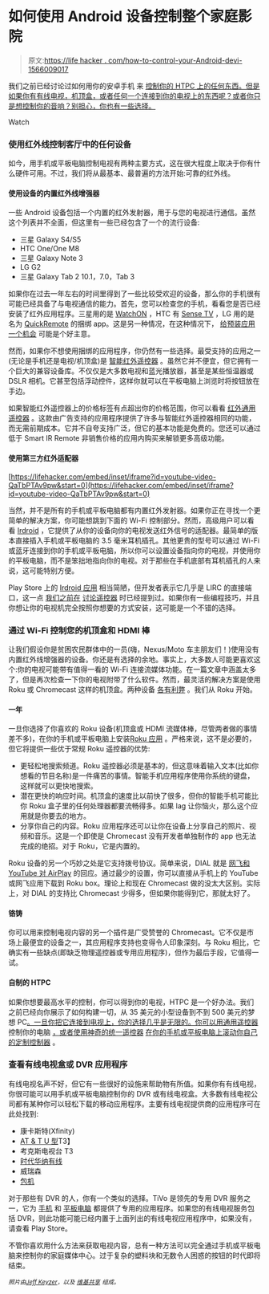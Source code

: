 # 如何使用 Android 设备控制整个家庭影院

> 原文:[https://life hacker . com/how-to-control-your-Android-devi-1566009017](https://lifehacker.com/how-to-control-your-home-theater-with-your-android-devi-1566009017)

我们之前已经讨论过如何用你的安卓手机 来 [控制你的 HTPC 上的任何东西。但是如果你有有线电视，机顶盒，或者任何一个连接到你的电视上的东西呢？或者你只是想控制你的音响？别担心，你也有一些选择。](http://lifehacker.com/how-to-control-anything-on-your-pc-with-your-android-ph-1500063190)

Watch

### 使用红外线控制客厅中的任何设备

如今，用手机或平板电脑控制电视有两种主要方式，这在很大程度上取决于你有什么硬件可用。不过，我们将从最基本、最普遍的方法开始:可靠的红外线。

#### 使用设备的内置红外线增强器

一些 Android 设备包括一个内置的红外发射器，用于与您的电视进行通信。虽然这个列表并不全面，但这里有一些已经包含了一个的流行设备:

*   三星 Galaxy S4/S5
*   HTC One/One M8
*   三星 Galaxy Note 3
*   LG G2
*   三星 Galaxy Tab 2 10.1，7.0，Tab 3

如果你在过去一年左右的时间里得到了一些比较受欢迎的设备，那么你的手机很有可能已经具备了与电视通信的能力。首先，您可以检查您的手机，看看您是否已经安装了红外应用程序。三星用的是 [WatchON](https://play.google.com/store/apps/details?id=com.sec.yosemite.phone) ，HTC 有 [Sense TV](https://play.google.com/store/apps/details?id=com.htc.videohub.ui) ，LG 用的是名为 [QuickRemote](http://www.verizonwireless.com/wcms/consumer/videogallery/device-videos/lg/g2-v4-quickremote.html) 的捆绑 app。这是另一种情况，在这种情况下， [给预装应用一个机会](http://lifehacker.com/when-bloatware-isnt-crap-give-pre-installed-apps-a-1551285069) 可能是个好主意。

然而，如果你不想使用捆绑的应用程序，你仍然有一些选择。最受支持的应用之一(无论是手机还是电视/机顶盒)是 [智能红外遥控器](https://play.google.com/store/apps/details?id=com.remotefairy) 。虽然它并不便宜，但它拥有一个巨大的兼容设备库。不仅仅是大多数电视和蓝光播放器，甚至是某些恒温器或 DSLR 相机。它甚至包括浮动控件，这样你就可以在平板电脑上浏览时将按钮放在手边。

如果智能红外遥控器上的价格标签有点超出你的价格范围，你可以看看 [红外通用遥控器](https://play.google.com/store/apps/details?id=com.freeirtv) 。这款由广告支持的应用程序提供了许多与智能红外遥控器相同的功能，而无需前期成本。它并不自夸支持广泛，但它的基本功能是免费的。您还可以通过低于 Smart IR Remote 非销售价格的应用内购买来解锁更多高级功能。

#### 使用第三方红外适配器

 [https://lifehacker.com/embed/inset/iframe?id=youtube-video-QaTbPTAv9pw&start=0](https://lifehacker.com/embed/inset/iframe?id=youtube-video-QaTbPTAv9pw&start=0) 

当然，并不是所有的手机或平板电脑都有内置红外发射器。如果你正在寻找一个更简单的解决方案，你可能想跳到下面的 Wi-Fi 控制部分。然而，高级用户可以看看 [Irdroid](http://www.irdroid.com/) ，它提供了从你的设备向你的电视发送红外信号的适配器。最简单的版本直接插入手机或平板电脑的 3.5 毫米耳机插孔。其他更贵的型号可以通过 Wi-Fi 或蓝牙连接到你的手机或平板电脑，所以你可以设置设备指向你的电视，并使用你的平板电脑，而不是笨拙地指向你的电视。对于那些在手机底部有耳机插孔的人来说，这可能特别方便。

Play Store 上的 [Irdroid 应用](https://play.google.com/store/apps/details?id=com.microcontrollerbg.irdroid) 相当简陋，但开发者表示它几乎是 LIRC 的直接端口，这一点 [我们之前在](http://lifehacker.com/control-your-desktop-pc-with-a-remote-using-lirc-5527752) [讨论遥控器](http://lifehacker.com/the-remote-control-conundrum-how-to-choose-the-right-r-5935151) 时已经提到过。如果你有一些编程技巧，并且你想让你的电视机完全按照你想要的方式安装，这可能是一个不错的选择。

### 通过 Wi-Fi 控制您的机顶盒和 HDMI 棒

让我们假设你是贫困农民群体中的一员(嗨，Nexus/Moto 车主朋友们！)使用没有内置红外线增强器的设备。你还是有选择的余地。事实上，大多数人可能更喜欢这个:你的电视可能带有值得一看的 Wi-Fi 连接流媒体功能。在一篇文章中涵盖太多了，但是再次检查一下你的电视附带了什么软件。然而，最灵活的解决方案是使用 Roku 或 Chromecast 这样的机顶盒。两种设备 [各有利弊](http://lifehacker.com/streaming-stick-faceoff-roku-vs-chromecast-1558054250) 。我们从 Roku 开始。

#### 一年

一旦你选择了你喜欢的 Roku 设备(机顶盒或 HDMI 流媒体棒，尽管两者做的事情差不多)，在你的手机或平板电脑上安装[Roku 应用](https://play.google.com/store/apps/details?id=com.roku.remote) 。严格来说，这不是必要的，但它将提供一些优于常规 Roku 遥控器的优势:

*   更轻松地搜索频道。Roku 遥控器必须是基本的，但这意味着输入文本(比如你想看的节目名称)是一件痛苦的事情。智能手机应用程序使用你系统的键盘，这样就可以更快地搜索。
*   潜在更快的响应时间。机顶盒的速度比以前快了很多，但你的智能手机可能比你 Roku 盒子里的任何处理器都要流畅得多。如果 lag 让你恼火，那么这个应用就是你要去的地方。
*   分享你自己的内容。Roku 应用程序还可以让你在设备上分享自己的照片、视频和音乐。这是一个即使是 Chromecast 没有开发者单独制作的 app 也无法完成的绝招。对于 Roku，它是内置的。

Roku 设备的另一个巧妙之处是它支持拨号协议。简单来说，DIAL 就是 [网飞和 YouTube 对 AirPlay](http://gigaom.com/2013/01/23/dial-open-airplay-competitor/) 的回应。通过最少的设置，你可以直接从手机上的 YouTube 或网飞应用下载到 Roku box。理论上和现在 Chromecast 做的没太大区别。实际上，对 DIAL 的支持比 Chromecast 少得多，但如果你能得到它，那就太好了。

#### 铬铸

你可以用来控制电视内容的另一个插件是广受赞誉的 Chromecast。它不仅是市场上最便宜的设备之一，其应用程序支持也变得令人印象深刻。与 Roku 相比，它确实有一些缺点(即缺乏物理遥控器或专用应用程序)，但作为最后手段，它值得一试。

#### 自制的 HTPC

如果你想要最高水平的控制，你可以得到你的电视，HTPC 是一个好办法。我们之前已经向你展示了如何构建一切，从 35 美元的小型设备到不到 500 美元的梦想 PC[。一旦你把它连接到电视上，你的选择几乎是无限的。你可以用通用遥控器](http://lifehacker.com/how-i-built-the-media-center-of-my-dreams-for-under-50-5936546) 控制你的电脑 [，或者使用神奇的统一遥控器](http://lifehacker.com/the-remote-control-conundrum-how-to-choose-the-right-r-5935151) [在你的手机或平板电脑上滚动你自己的定制控制器](http://lifehacker.com/how-to-control-anything-on-your-pc-with-your-android-ph-1500063190) 。

### 查看有线电视盒或 DVR 应用程序

有线电视名声不好，但它有一些很好的设施来帮助物有所值。如果你有有线电视，你很可能可以用手机或平板电脑控制你的 DVR 或有线电视盒。大多数有线电视公司都有某种你可以轻松下载的移动应用程序。主要有线电视提供商的应用程序可在此处找到:

*   康卡斯特(Xfinity)
*   [AT & T U 型](https://play.google.com/store/apps/details?id=com.att.android.uverse)T3】
*   考克斯电视台 T3
*   [时代华纳有线](https://play.google.com/store/apps/details?id=com.TWCableTV)
*   威瑞森
*   [包机](https://play.google.com/store/apps/details?id=com.charter.tv)

对于那些有 DVR 的人，你有一个类似的选择。TiVo 是领先的专用 DVR 服务之一，它为 [手机](https://play.google.com/store/apps/details?id=com.tivophone.android) 和 [平板电脑](https://play.google.com/store/apps/details?id=com.tivo.android) 都提供了专用的应用程序。如果您的有线电视服务包括 DVR，则此功能可能已经内置于上面列出的有线电视应用程序中，如果没有，请查看 Play Store。

不管你喜欢用什么方法来获取电视内容，总有一种方法可以完全通过手机或平板电脑来控制你的家庭媒体中心。过于复杂的塑料块和无数令人困惑的按钮的时代即将结束。

<small>*照片由*</small>[<small>*Jeff Keyzer*</small>](http://www.flickr.com/photos/mightyohm/3477833420/)<small>*，以及*</small> [<small>*维基共享*</small>](http://en.wikipedia.org/wiki/File:Chromecast_dongle.jpg) <small>*组成。*</small>